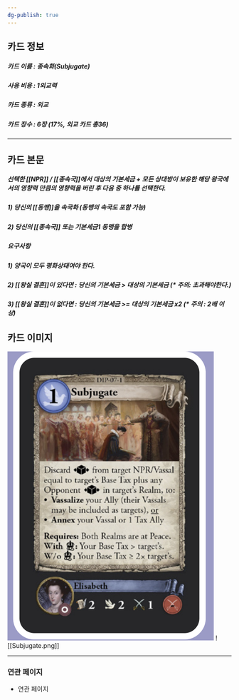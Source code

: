 ```yaml
---
dg-publish: true
---
```

## 카드 정보
##### 카드 이름 : 종속화(Subjugate)
##### 사용 비용 : 1외교력
##### 카드 종류 : 외교
##### 카드 장수 : 6장 (17%, 외교 카드 총36)
---
## 카드 본문
##### 선택한 [[NPR]] / [[종속국]]에서 대상의 *기본세금* + *모든 상대방이 보유한 해당 왕국에서의 영향력*  만큼의 영향력을 버린 후 다음 중 하나를 선택한다.
##### 1) 당신의 [[동맹]]을 *속국화* (동맹의 속국도 포함 가능)
##### 2) 당신의 [[종속국]] 또는 기본세금1 동맹을 *합병*
##### *요구사항* 
##### 1) 양국이 모두 *평화상태*여야 한다.
##### 2) [[왕실 결혼]]이 있다면 : 당신의 기본세금 > 대상의 기본세금 (* 주의: *초과*해야한다.)
##### 3) [[왕실 결혼]]이 없다면 : 당신의 기본세금 >= 대상의 기본세금 x2 (* 주의 : 2배 *이상*)
## 카드 이미지
<img src="\Assets\Subjugate.png"/>
![[Subjugate.png]]

--- 

### 연관 페이지
- 연관 페이지
